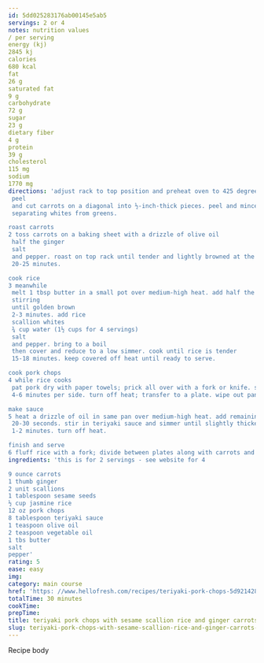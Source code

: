 ```yaml
---
id: 5dd025283176ab00145e5ab5
servings: 2 or 4
notes: nutrition values
/ per serving
energy (kj)
2845 kj
calories
680 kcal
fat
26 g
saturated fat
9 g
carbohydrate
72 g
sugar
23 g
dietary fiber
4 g
protein
39 g
cholesterol
115 mg
sodium
1770 mg
directions: 'adjust rack to top position and preheat oven to 425 degrees. wash and dry all produce. trim
 peel
 and cut carrots on a diagonal into ½-inch-thick pieces. peel and mince or grate ginger. trim and thinly slice scallions on a diagonal
 separating whites from greens.

roast carrots
2 toss carrots on a baking sheet with a drizzle of olive oil
 half the ginger
 salt
 and pepper. roast on top rack until tender and lightly browned at the edges
 20-25 minutes.

cook rice
3 meanwhile
 melt 1 tbsp butter in a small pot over medium-high heat. add half the sesame seeds and cook
 stirring
 until golden brown
 2-3 minutes. add rice
 scallion whites
 ¾ cup water (1½ cups for 4 servings)
 salt
 and pepper. bring to a boil
 then cover and reduce to a low simmer. cook until rice is tender
 15-18 minutes. keep covered off heat until ready to serve.

cook pork chops
4 while rice cooks
 pat pork dry with paper towels; prick all over with a fork or knife. season all over with salt and pepper. heat a drizzle of oil in a large pan over medium-high heat. add pork and cook until browned and cooked through
 4-6 minutes per side. turn off heat; transfer to a plate. wipe out pan.

make sauce
5 heat a drizzle of oil in same pan over medium-high heat. add remaining ginger and cook until fragrant
 20-30 seconds. stir in teriyaki sauce and simmer until slightly thickened
 1-2 minutes. turn off heat.

finish and serve
6 fluff rice with a fork; divide between plates along with carrots and pork. top pork with sauce and sprinkle with scallion greens and remaining sesame seeds. serve.'
ingredients: 'this is for 2 servings - see website for 4

9 ounce carrots
1 thumb ginger
2 unit scallions
1 tablespoon sesame seeds
½ cup jasmine rice
12 oz pork chops
8 tablespoon teriyaki sauce
1 teaspoon olive oil
2 teaspoon vegetable oil
1 tbs butter
salt
pepper'
rating: 5
ease: easy
img:
category: main course
href: 'https: //www.hellofresh.com/recipes/teriyaki-pork-chops-5d921428ddf6c16a2e15f8c0'
totalTime: 30 minutes
cookTime:
prepTime:
title: teriyaki pork chops with sesame scallion rice and ginger carrots - hello fresh
slug: teriyaki-pork-chops-with-sesame-scallion-rice-and-ginger-carrots-hello-fresh
---
```

Recipe body
